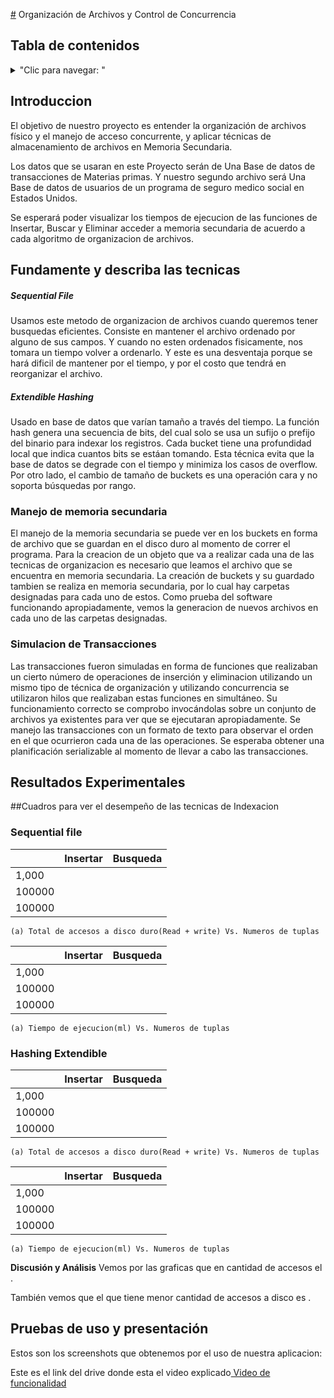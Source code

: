 [#](#) Organización de Archivos y Control de Concurrencia

## Tabla de contenidos
<details>
<summary>"Clic para navegar: "</summary>

- [Introduccion](#Introduccion)
- [Fundamente y describa las tecnicas](#Fundamente-y-describa-las-tecnicas)
- [Resultados Experimentales](#Resultados-Experimentales)
- [Pruebas de uso y presentación](#Pruebas-de-uso-y-presentación)

</details>

## Introduccion

El objetivo de nuestro proyecto es entender la organización de archivos físico y el manejo de acceso concurrente, y aplicar técnicas de almacenamiento de archivos en Memoria Secundaria.

Los datos que se usaran en este Proyecto serán de Una Base de datos de transacciones de Materias primas. Y nuestro segundo archivo será Una Base de datos de usuarios de un programa de seguro medico social en Estados Unidos.

Se esperará poder visualizar los tiempos de ejecucion de las funciones de Insertar, Buscar y Eliminar acceder a memoria secundaria de acuerdo a cada algoritmo de organizacion de archivos.
## Fundamente y describa las tecnicas


##### Sequential File

Usamos este metodo de organizacion de archivos cuando queremos tener busquedas eficientes. Consiste en mantener el archivo ordenado por alguno de sus campos. Y cuando no esten ordenados fisicamente, nos tomara un tiempo volver a ordenarlo. Y este es una desventaja porque se hará dificil de mantener por el tiempo, y por el costo que tendrá en reorganizar el archivo.

##### Extendible Hashing

Usado en base de datos que varían tamaño a través del tiempo. La función hash genera una secuencia de bits, del cual solo se usa un sufijo o prefijo del binario para indexar los registros. Cada bucket tiene una profundidad local que indica cuantos bits se estáan tomando. Esta técnica evita que la base de datos se degrade con el tiempo y minimiza los casos de overflow. Por otro lado, el cambio de tamaño de buckets es una operación cara y no soporta búsquedas por rango.

### Manejo de memoria secundaria

El manejo de la memoria secundaria se puede ver en los buckets en forma de archivo que se guardan en el disco duro al momento de correr el programa. Para la creacion de un objeto que va a realizar cada una de las tecnicas de organizacion es necesario que leamos el archivo que se encuentra en memoria secundaria. La creación de buckets y su guardado tambien se realiza en memoria secundaria, por lo cual hay carpetas designadas para cada uno de estos. Como prueba del software funcionando apropiadamente, vemos la generacion de nuevos archivos en cada uno de las carpetas designadas.

### Simulacion de Transacciones

Las transacciones fueron simuladas en forma de funciones que realizaban un cierto número de operaciones de inserción y eliminacion utilizando un mismo tipo de técnica de organización y utilizando concurrencia se utilizaron hilos que realizaban estas funciones en simultáneo. Su funcionamiento correcto se comprobo invocándolas sobre un conjunto de archivos ya existentes para ver que se ejecutaran apropiadamente. Se manejo las transacciones con un formato de texto para observar el orden en el que ocurrieron cada una de las operaciones. Se esperaba obtener una planificación serializable al momento de llevar a cabo las transacciones.

## Resultados Experimentales

##Cuadros para ver el desempeño de las tecnicas de Indexacion

### Sequential file

|        	| Insertar 	| Busqueda 	|
|--------	|----------	|----------	|
| 1,000  	|          	|          	|
| 100000 	|          	|          	|
| 100000 	|          	|          	|

    (a) Total de accesos a disco duro(Read + write) Vs. Numeros de tuplas


|        	| Insertar 	| Busqueda 	|
|--------	|----------	|----------	|
| 1,000  	|          	|          	|
| 100000 	|          	|          	|
| 100000 	|          	|          	|

    (a) Tiempo de ejecucion(ml) Vs. Numeros de tuplas

### Hashing Extendible

|        	| Insertar 	| Busqueda 	|
|--------	|----------	|----------	|
| 1,000  	|          	|          	|
| 100000 	|          	|          	|
| 100000 	|          	|          	|

    (a) Total de accesos a disco duro(Read + write) Vs. Numeros de tuplas


|        	| Insertar 	| Busqueda 	|
|--------	|----------	|----------	|
| 1,000  	|          	|          	|
| 100000 	|          	|          	|
| 100000 	|          	|          	|

    (a) Tiempo de ejecucion(ml) Vs. Numeros de tuplas


**Discusión y Análisis**
Vemos por las graficas que en cantidad de accesos el .

También vemos que el que tiene menor cantidad de accesos a disco es .


## Pruebas de uso y presentación

Estos son los screenshots que obtenemos por el uso de nuestra aplicacion:


Este es el link del drive donde esta el video explicado[ Video de funcionalidad](drive.google.com)
